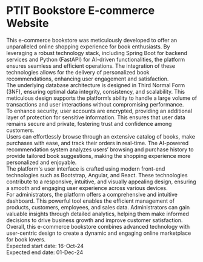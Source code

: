 # PTIT Bookstore E-commerce Website
This e-commerce bookstore was meticulously developed to offer an unparalleled online shopping experience for book enthusiasts. By leveraging a robust technology stack, including Spring Boot for backend services and Python (FastAPI) for AI-driven functionalities, the platform ensures seamless and efficient operations. The integration of these technologies allows for the delivery of personalized book recommendations, enhancing user engagement and satisfaction.
<br>
The underlying database architecture is designed in Third Normal Form (3NF), ensuring optimal data integrity, consistency, and scalability. This meticulous design supports the platform’s ability to handle a large volume of transactions and user interactions without compromising performance.
<br>
To enhance security, user accounts are encrypted, providing an additional layer of protection for sensitive information. This ensures that user data remains secure and private, fostering trust and confidence among customers.
<br>
Users can effortlessly browse through an extensive catalog of books, make purchases with ease, and track their orders in real-time. The AI-powered recommendation system analyzes users’ browsing and purchase history to provide tailored book suggestions, making the shopping experience more personalized and enjoyable.
<br>
The platform's user interface is crafted using modern front-end technologies such as Bootstrap, Angular, and React. These technologies contribute to a responsive, intuitive, and visually appealing design, ensuring a smooth and engaging user experience across various devices.
<br>
For administrators, the platform offers a comprehensive and intuitive dashboard. This powerful tool enables the efficient management of products, customers, employees, and sales data. Administrators can gain valuable insights through detailed analytics, helping them make informed decisions to drive business growth and improve customer satisfaction.
<br>
Overall, this e-commerce bookstore combines advanced technology with user-centric design to create a dynamic and engaging online marketplace for book lovers.
<br>
Expected start date: 16-Oct-24
<br>
Expected end date: 01-Dec-24
